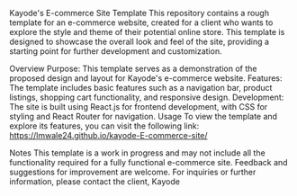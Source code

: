 Kayode's E-commerce Site Template
This repository contains a rough template for an e-commerce website, created for a client who wants to explore the style and theme of their potential online store. This template is designed to showcase the overall look and feel of the site, providing a starting point for further development and customization.

Overview
Purpose: This template serves as a demonstration of the proposed design and layout for Kayode's e-commerce website.
Features: The template includes basic features such as a navigation bar, product listings, shopping cart functionality, and responsive design.
Development: The site is built using React.js for frontend development, with CSS for styling and React Router for navigation.
Usage
To view the template and explore its features, you can visit the following link: https://lmwale24.github.io/kayode-E-commerce-site/

Notes
This template is a work in progress and may not include all the functionality required for a fully functional e-commerce site.
Feedback and suggestions for improvement are welcome.
For inquiries or further information, please contact the client, Kayode

